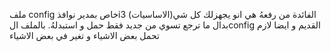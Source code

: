 ملف config خاص بمدير نوافذi3
الفائدة من رفعهُ هي انو يجهزلك كل شي(الاساسيات) بدال ما ترجع تسوي من جديد فقط حمل و استبدلهُ. بالملف الconfig القديم 
و ايضا ﻻزم تحمل بعض الاشياء و تغير في بعض الاشياء
